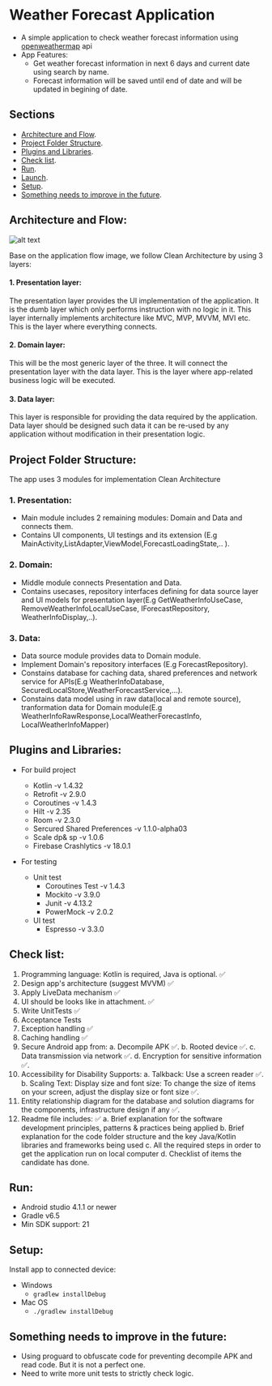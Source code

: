 # Weather Forecast Application

- A simple application to check weather forecast information using [openweathermap](https://openweathermap.org/) api
- App Features:
    - Get weather forecast information in next 6 days and current date using search by name.
    - Forecast information will be saved until end of date and will be updated in begining of date.


## Sections
* [Architecture and Flow](#architecture-and-flow).
* [Project Folder Structure](#project-folder-structure).
* [Plugins and Libraries](#plugins-and-libraries).
* [Check list](#check-list).
* [Run](#run).
* [Launch](#launch).
* [Setup](#setup).
* [Something needs to improve in the future](#something-needs-to-improve-in-the-future).


## Architecture and Flow:
![alt text](https://miro.medium.com/max/1050/1*a-AUcEVdyRJhIepo9JyJBw.png)


Base on the application flow image, we follow Clean Architecture by using 3 layers:
#### 1. Presentation layer:
The presentation layer provides the UI implementation of the application. It is the dumb layer which only performs instruction with no logic in it. This layer internally implements architecture like MVC, MVP, MVVM, MVI etc. This is the layer where everything connects.
#### 2. Domain layer:
This will be the most generic layer of the three. It will connect the presentation layer with the data layer. This is the layer where app-related business logic will be executed.
#### 3. Data layer:
This layer is responsible for providing the data required by the application. Data layer should be designed such data it can be re-used by any application without modification in their presentation logic.


## Project Folder Structure:
The app uses 3 modules for implementation Clean Architecture
### 1. Presentation:
- Main module includes 2 remaining modules: Domain and Data and connects them.
- Contains UI components, UI testings and its extension (E.g MainActivity,ListAdapter,ViewModel,ForecastLoadingState,.. ).

### 2. Domain:
- Middle module connects Presentation and Data.
- Contains usecases, repository interfaces defining for data source layer and UI models for presentation layer(E.g GetWeatherInfoUseCase, RemoveWeatherInfoLocalUseCase, IForecastRepository, WeatherInfoDisplay,..).

### 3. Data:
- Data source module provides data to Domain module.
- Implement Domain's repository interfaces (E.g ForecastRepository).
- Constains database for caching data, shared preferences and network service for APIs(E.g WeatherInfoDatabase, SecuredLocalStore,WeatherForecastService,...).
- Constains data model using in raw data(local and remote source), tranformation data for Domain module(E.g WeatherInfoRawResponse,LocalWeatherForecastInfo, LocalWeatherInfoMapper)


## Plugins and Libraries:
- For build project
    - Kotlin -v 1.4.32
    - Retrofit -v 2.9.0
    - Coroutines -v 1.4.3
    - Hilt -v 2.35
    - Room -v 2.3.0
    - Sercured Shared Preferences -v 1.1.0-alpha03
    - Scale dp& sp -v 1.0.6
    - Firebase Crashlytics -v 18.0.1

- For testing
    - Unit test
        - Coroutines Test -v 1.4.3
        - Mockito -v 3.9.0
        - Junit -v 4.13.2
        - PowerMock -v 2.0.2
    - UI test
        - Espresso -v 3.3.0


## Check list:
1. Programming language: Kotlin is required, Java is optional. ✅
2. Design app's architecture (suggest MVVM) ✅
3. Apply LiveData mechanism ✅
4. UI should be looks like in attachment. ✅
5. Write UnitTests ✅
6. Acceptance Tests
7. Exception handling ✅
8. Caching handling ✅
9. Secure Android app from:
    a. Decompile APK ✅.
    b. Rooted device ✅.
    c. Data transmission via network ✅.
    d. Encryption for sensitive information ✅.
10. Accessibility for Disability Supports:
    a. Talkback: Use a screen reader ✅.
    b. Scaling Text: Display size and font size: To change the size of items on your screen, adjust the display size or font size ✅.
11. Entity relationship diagram for the database and solution diagrams for the components, infrastructure design if any ✅.
12. Readme file includes: ✅
    a. Brief explanation for the software development principles, patterns & practices being applied
    b. Brief explanation for the code folder structure and the key Java/Kotlin libraries and frameworks being used
    c. All the required steps in order to get the application run on local computer
    d. Checklist of items the candidate has done.

## Run:
* Android studio 4.1.1 or newer
* Gradle v6.5
* Min SDK support: 21

## Setup:
Install app to connected device:
- Windows
    - `gradlew installDebug`
- Mac OS
     - `./gradlew installDebug`

## Something needs to improve in the future:
- Using proguard to obfuscate code for preventing decompile APK and read code. But it is not a perfect one.
- Need to write more unit tests to strictly check logic.
